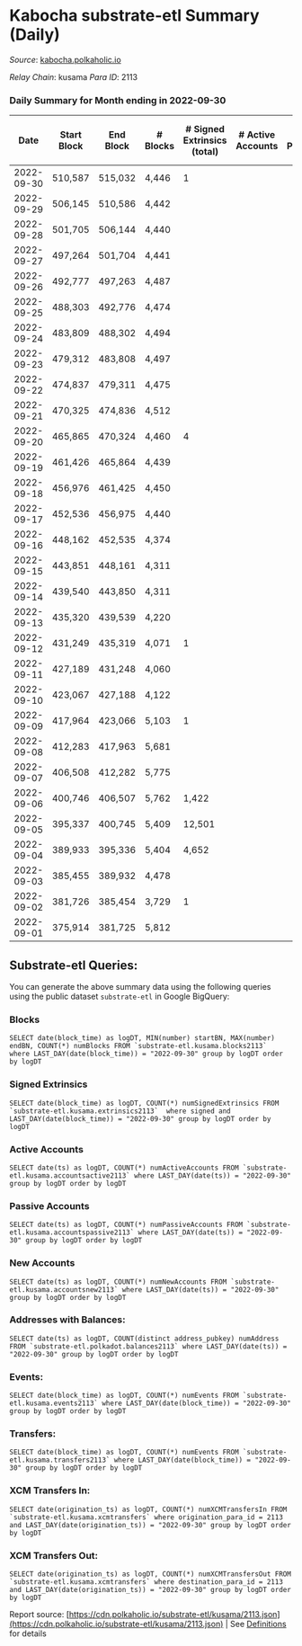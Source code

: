 # Kabocha substrate-etl Summary (Daily)

_Source_: [kabocha.polkaholic.io](https://kabocha.polkaholic.io)

*Relay Chain*: kusama
*Para ID*: 2113



### Daily Summary for Month ending in 2022-09-30


| Date | Start Block | End Block | # Blocks | # Signed Extrinsics (total) | # Active Accounts | # Passive | # New | # Addresses with Balances | # Events | # Transfers | # XCM Transfers In | # XCM Transfers Out | Issues | 
| ---- | ----------- | --------- | -------- | --------------------------- | ----------------- | --------- | ----- | ------------------------- | -------- | ----------- | ------------------ | ------------------- | ------ |
| 2022-09-30 | 510,587 | 515,032 | 4,446 | 1 |  |  |  | 13,216 | 8,910 |   |   |   |  |
| 2022-09-29 | 506,145 | 510,586 | 4,442 |  |  |  |  |  | 8,898 |   |   |   |  |
| 2022-09-28 | 501,705 | 506,144 | 4,440 |  |  |  |  |  | 8,895 |   |   |   |  |
| 2022-09-27 | 497,264 | 501,704 | 4,441 |  |  |  |  |  | 8,897 |   |   |   |  |
| 2022-09-26 | 492,777 | 497,263 | 4,487 |  |  |  |  |  | 8,989 |   |   |   |  |
| 2022-09-25 | 488,303 | 492,776 | 4,474 |  |  |  |  |  | 8,963 |   |   |   |  |
| 2022-09-24 | 483,809 | 488,302 | 4,494 |  |  |  |  |  | 9,003 |   |   |   |  |
| 2022-09-23 | 479,312 | 483,808 | 4,497 |  |  |  |  |  | 9,009 |   |   |   |  |
| 2022-09-22 | 474,837 | 479,311 | 4,475 |  |  |  |  |  | 8,968 |   |   |   |  |
| 2022-09-21 | 470,325 | 474,836 | 4,512 |  |  |  |  |  | 9,039 |   |   |   |  |
| 2022-09-20 | 465,865 | 470,324 | 4,460 | 4 |  |  |  |  | 8,961 |   |   |   |  |
| 2022-09-19 | 461,426 | 465,864 | 4,439 |  |  |  |  | 13,215 | 8,892 |   |   |   |  |
| 2022-09-18 | 456,976 | 461,425 | 4,450 |  |  |  |  | 13,215 | 8,915 |   |   |   |  |
| 2022-09-17 | 452,536 | 456,975 | 4,440 |  |  |  |  | 13,215 | 8,895 |   |   |   |  |
| 2022-09-16 | 448,162 | 452,535 | 4,374 |  |  |  |  | 13,215 | 8,763 |   |   |   |  |
| 2022-09-15 | 443,851 | 448,161 | 4,311 |  |  |  |  | 13,215 | 8,636 |   |   |   |  |
| 2022-09-14 | 439,540 | 443,850 | 4,311 |  |  |  |  | 13,215 | 8,636 |   |   |   |  |
| 2022-09-13 | 435,320 | 439,539 | 4,220 |  |  |  |  | 13,215 | 8,454 |   |   |   |  |
| 2022-09-12 | 431,249 | 435,319 | 4,071 | 1 |  |  |  | 13,215 | 8,165 |   |   |   |  |
| 2022-09-11 | 427,189 | 431,248 | 4,060 |  |  |  |  |  | 8,134 |   |   |   |  |
| 2022-09-10 | 423,067 | 427,188 | 4,122 |  |  |  |  |  | 8,257 |   |   |   |  |
| 2022-09-09 | 417,964 | 423,066 | 5,103 | 1 |  |  |  |  | 10,226 |   |   |   |  |
| 2022-09-08 | 412,283 | 417,963 | 5,681 |  |  |  |  | 13,215 | 11,381 |   |   |   |  |
| 2022-09-07 | 406,508 | 412,282 | 5,775 |  |  |  |  | 13,215 | 11,569 |   |   |   |  |
| 2022-09-06 | 400,746 | 406,507 | 5,762 | 1,422 |  |  |  | 13,215 | 20,568 |   |   |   |  |
| 2022-09-05 | 395,337 | 400,745 | 5,409 | 12,501 |  |  |  | 13,273 | 87,121 |   |   |   |  |
| 2022-09-04 | 389,933 | 395,336 | 5,404 | 4,652 |  |  |  | 13,290 | 39,243 |   |   |   |  |
| 2022-09-03 | 385,455 | 389,932 | 4,478 |  |  |  |  | 13,290 | 8,975 |   |   |   |  |
| 2022-09-02 | 381,726 | 385,454 | 3,729 | 1 |  |  |  | 13,290 | 7,476 |   |   |   |  |
| 2022-09-01 | 375,914 | 381,725 | 5,812 |  |  |  |  | 13,290 | 11,643 |   |   |   |  |

## Substrate-etl Queries:
You can generate the above summary data using the following queries using the public dataset `substrate-etl` in Google BigQuery:


### Blocks
```
SELECT date(block_time) as logDT, MIN(number) startBN, MAX(number) endBN, COUNT(*) numBlocks FROM `substrate-etl.kusama.blocks2113`  where LAST_DAY(date(block_time)) = "2022-09-30" group by logDT order by logDT
```


### Signed Extrinsics
```
SELECT date(block_time) as logDT, COUNT(*) numSignedExtrinsics FROM `substrate-etl.kusama.extrinsics2113`  where signed and LAST_DAY(date(block_time)) = "2022-09-30" group by logDT order by logDT
```


### Active Accounts
```
SELECT date(ts) as logDT, COUNT(*) numActiveAccounts FROM `substrate-etl.kusama.accountsactive2113` where LAST_DAY(date(ts)) = "2022-09-30" group by logDT order by logDT
```


### Passive Accounts
```
SELECT date(ts) as logDT, COUNT(*) numPassiveAccounts FROM `substrate-etl.kusama.accountspassive2113` where LAST_DAY(date(ts)) = "2022-09-30" group by logDT order by logDT
```


### New Accounts
```
SELECT date(ts) as logDT, COUNT(*) numNewAccounts FROM `substrate-etl.kusama.accountsnew2113` where LAST_DAY(date(ts)) = "2022-09-30" group by logDT order by logDT
```


### Addresses with Balances:
```
SELECT date(ts) as logDT, COUNT(distinct address_pubkey) numAddress FROM `substrate-etl.polkadot.balances2113` where LAST_DAY(date(ts)) = "2022-09-30" group by logDT order by logDT
```


### Events:
```
SELECT date(block_time) as logDT, COUNT(*) numEvents FROM `substrate-etl.kusama.events2113` where LAST_DAY(date(block_time)) = "2022-09-30" group by logDT order by logDT
```


### Transfers:
```
SELECT date(block_time) as logDT, COUNT(*) numEvents FROM `substrate-etl.kusama.transfers2113` where LAST_DAY(date(block_time)) = "2022-09-30" group by logDT order by logDT
```


### XCM Transfers In:
```
SELECT date(origination_ts) as logDT, COUNT(*) numXCMTransfersIn FROM `substrate-etl.kusama.xcmtransfers` where origination_para_id = 2113 and LAST_DAY(date(origination_ts)) = "2022-09-30" group by logDT order by logDT
```


### XCM Transfers Out:
```
SELECT date(origination_ts) as logDT, COUNT(*) numXCMTransfersOut FROM `substrate-etl.kusama.xcmtransfers` where destination_para_id = 2113 and LAST_DAY(date(origination_ts)) = "2022-09-30" group by logDT order by logDT
```



Report source: [https://cdn.polkaholic.io/substrate-etl/kusama/2113.json](https://cdn.polkaholic.io/substrate-etl/kusama/2113.json) | See [Definitions](/DEFINITIONS.md) for details

